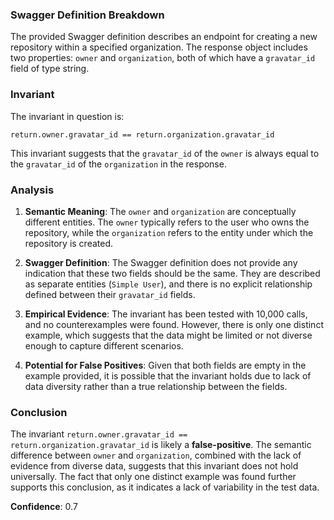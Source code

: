 ### Swagger Definition Breakdown
The provided Swagger definition describes an endpoint for creating a new repository within a specified organization. The response object includes two properties: `owner` and `organization`, both of which have a `gravatar_id` field of type string.

### Invariant
The invariant in question is:

`return.owner.gravatar_id == return.organization.gravatar_id`

This invariant suggests that the `gravatar_id` of the `owner` is always equal to the `gravatar_id` of the `organization` in the response.

### Analysis
1. **Semantic Meaning**: The `owner` and `organization` are conceptually different entities. The `owner` typically refers to the user who owns the repository, while the `organization` refers to the entity under which the repository is created. 

2. **Swagger Definition**: The Swagger definition does not provide any indication that these two fields should be the same. They are described as separate entities (`Simple User`), and there is no explicit relationship defined between their `gravatar_id` fields.

3. **Empirical Evidence**: The invariant has been tested with 10,000 calls, and no counterexamples were found. However, there is only one distinct example, which suggests that the data might be limited or not diverse enough to capture different scenarios.

4. **Potential for False Positives**: Given that both fields are empty in the example provided, it is possible that the invariant holds due to lack of data diversity rather than a true relationship between the fields.

### Conclusion
The invariant `return.owner.gravatar_id == return.organization.gravatar_id` is likely a **false-positive**. The semantic difference between `owner` and `organization`, combined with the lack of evidence from diverse data, suggests that this invariant does not hold universally. The fact that only one distinct example was found further supports this conclusion, as it indicates a lack of variability in the test data.

**Confidence**: 0.7
